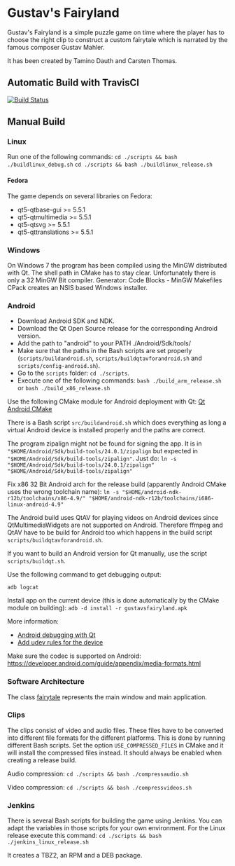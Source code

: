 # Gustav's Fairyland
Gustav's Fairyland is a simple puzzle game on time where the player has to choose the right clip to construct a custom fairytale which is narrated by the famous composer Gustav Mahler.

It has been created by Tamino Dauth and Carsten Thomas.

## Automatic Build with TravisCI
[![Build Status](https://travis-ci.org/tdauth/gustavsfairyland.svg?branch=master)](https://travis-ci.org/tdauth/gustavsfairyland)

## Manual Build

### Linux
Run one of the following commands:
`cd ./scripts && bash ./buildlinux_debug.sh`
`cd ./scripts && bash ./buildlinux_release.sh`

#### Fedora
The game depends on several libraries on Fedora:
* qt5-qtbase-gui >= 5.5.1
* qt5-qtmultimedia >= 5.5.1
* qt5-qtsvg >= 5.5.1
* qt5-qttranslations >= 5.5.1

### Windows
On Windows 7 the program has been compiled using the MinGW distributed with Qt.
The shell path in CMake has to stay clear.
Unfortunately there is only a 32 MinGW Bit compiler.
Generator: Code Blocks - MinGW Makefiles
CPack creates an NSIS based Windows installer.

### Android
* Download Android SDK and NDK.
* Download the Qt Open Source release for the corresponding Android version.
* Add the path to "android" to your PATH ./Android/Sdk/tools/
* Make sure that the paths in the Bash scripts are set properly (`scripts/buildandroid.sh`, `scripts/buildqtavforandroid.sh` and `scripts/config-android.sh`).
* Go to the `scripts` folder: `cd ./scripts`.
* Execute one of the following commands: `bash ./build_arm_release.sh` or `bash ./build_x86_release.sh`

Use the following CMake module for Android deployment with Qt:
[Qt Android CMake](https://github.com/LaurentGomila/qt-android-cmake/)

There is a Bash script `src/buildandroid.sh` which does everything as long a virtual Android device is installed properly
and the paths are correct.

The program zipalign might not be found for signing the app.
It is in `"$HOME/Android/Sdk/build-tools/24.0.1/zipalign` but expected in `"$HOME/Android/Sdk/build-tools/zipalign"`.
Just do:
`ln -s "$HOME/Android/Sdk/build-tools/24.0.1/zipalign" "$HOME/Android/Sdk/build-tools/zipalign"`

Fix x86 32 Bit Android arch for the release build (apparently Android CMake uses the wrong toolchain name):
`ln -s "$HOME/android-ndk-r12b/toolchains/x86-4.9/" "$HOME/android-ndk-r12b/toolchains/i686-linux-android-4.9"`

The Android build uses QtAV for playing videos on Android devices since QtMultimediaWidgets are not supported on Android.
Therefore ffmpeg and QtAV have to be build for Android too which happens in the build script `scripts/buildqtavforandroid.sh`.

If you want to build an Android version for Qt manually, use the script `scripts/buildqt.sh`.

Use the following command to get debugging output:
```
adb logcat
```

Install app on the current device (this is done automatically by the CMake module on building):
`adb -d install -r gustavsfairyland.apk`

More information:
* [Android debugging with Qt](https://wiki.qt.io/How-to-debug-Qt-applications-on-Android-device)
* [Add udev rules for the device](https://developer.android.com/studio/run/device.html)

Make sure the codec is supported on Android:
https://developer.android.com/guide/appendix/media-formats.html

### Software Architecture
The class [fairytale](./src/fairytale.h) represents the main window and main application.

### Clips
The clips consist of video and audio files.
These files have to be converted into different file formats for the different platforms.
This is done by running different Bash scripts.
Set the option `USE_COMPRESSED_FILES` in CMake and it will install the compressed files instead.
It should always be enabled when creating a release build.

Audio compression:
`cd ./scripts && bash ./compressaudio.sh`

Video compression:
`cd ./scripts && bash ./compressvideos.sh`

### Jenkins
There is several Bash scripts for building the game using Jenkins.
You can adapt the variables in those scripts for your own environment.
For the Linux release execute this command:
`cd ./scripts && bash ./jenkins_linux_release.sh`

It creates a TBZ2, an RPM and a DEB package.